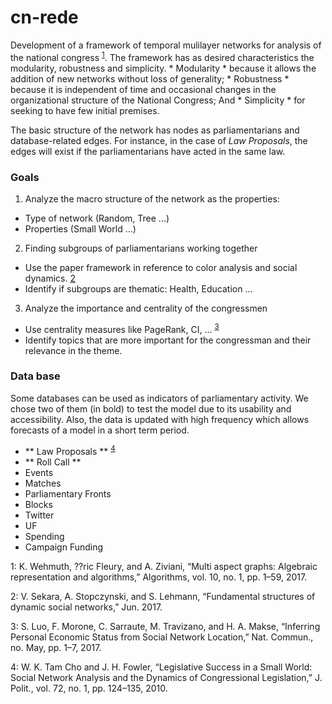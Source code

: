 # cn-rede

Development of a framework of temporal mulilayer networks for analysis of the national congress <sup>[1](#myfootnote1)</sup>. The framework has as desired characteristics the modularity, robustness and simplicity. * Modularity * because it allows the addition of new networks without loss of generality; * Robustness * because it is independent of time and occasional changes in the organizational structure of the National Congress; And * Simplicity * for seeking to have few initial premises.

The basic structure of the network has nodes as parliamentarians and database-related edges. For instance, in the case of *Law Proposals*, the edges will exist if the parliamentarians have acted in the same law.

### Goals

1. Analyze the macro structure of the network as the properties:
  - Type of network (Random, Tree ...)
  - Properties (Small World ...)
2. Finding subgroups of parliamentarians working together
  - Use the paper framework in reference to color analysis and social dynamics. [2](#myfootnote2)</sup>
  - Identify if subgroups are thematic: Health, Education ...
3. Analyze the importance and centrality of the congressmen
  - Use centrality measures like PageRank, CI, ... <sup>[3](#myfootnote3)</sup>
  - Identify topics that are more important for the congressman and their relevance in the theme.
 
### Data base

Some databases can be used as indicators of parliamentary activity. We chose two of them (in bold) to test the model due to its usability and accessibility. Also, the data is updated with high frequency which allows forecasts of a model in a short term period.

- ** Law Proposals ** <sup>[4](#myfootnote4)</sup>
- ** Roll Call **
- Events
- Matches
- Parliamentary Fronts
- Blocks
- Twitter
- UF
- Spending
- Campaign Funding
  

<a name="myfootnote1">1</a>: K. Wehmuth, ??ric Fleury, and A. Ziviani, “Multi aspect graphs: Algebraic representation and algorithms,” Algorithms, vol. 10, no. 1, pp. 1–59, 2017.

<a name="myfootnote2">2</a>: V. Sekara, A. Stopczynski, and S. Lehmann, “Fundamental structures of dynamic social networks,” Jun. 2017.

<a name="myfootnote3">3</a>: S. Luo, F. Morone, C. Sarraute, M. Travizano, and H. A. Makse, “Inferring Personal Economic Status from Social Network Location,” Nat. Commun., no. May, pp. 1–7, 2017.

<a name="myfootnote4">4</a>: W. K. Tam Cho and J. H. Fowler, “Legislative Success in a Small World: Social Network Analysis and the Dynamics of Congressional Legislation,” J. Polit., vol. 72, no. 1, pp. 124–135, 2010.
